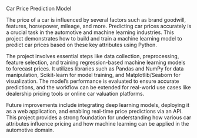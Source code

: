 Car Price Prediction Model

The price of a car is influenced by several factors such as brand goodwill, features, horsepower, mileage, and more. Predicting car prices accurately is a crucial task in the automotive and machine learning industries. This project demonstrates how to build and train a machine learning model to predict car prices based on these key attributes using Python.

The project involves essential steps like data collection, preprocessing, feature selection, and training regression-based machine learning models to forecast prices. It utilizes libraries such as Pandas and NumPy for data manipulation, Scikit-learn for model training, and Matplotlib/Seaborn for visualization. The model’s performance is evaluated to ensure accurate predictions, and the workflow can be extended for real-world use cases like dealership pricing tools or online car valuation platforms.

Future improvements include integrating deep learning models, deploying it as a web application, and enabling real-time price predictions via an API. This project provides a strong foundation for understanding how various car attributes influence pricing and how machine learning can be applied in the automotive domain.
